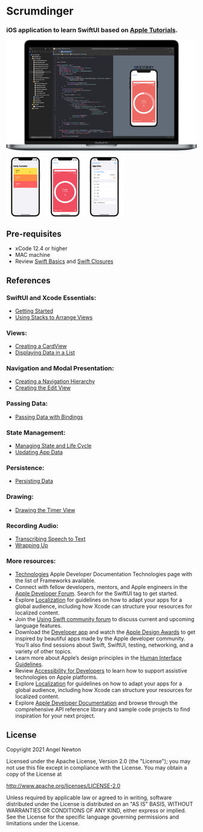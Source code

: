 # Scrumdinger

### iOS application to learn SwiftUI based on [Apple Tutorials](https://developer.apple.com/tutorials/app-dev-training). 

![Scheme](/readmeImages/scrumdinger.png)

<p float="left">
  <img src="/readmeImages/scrum_list.png" width="20%" height="20%">
  <img src="/readmeImages/meeting_timer.png" width="20%" height="20%">
  <img src="/readmeImages/detail_and_edit.png" width="20%" height="20%">
</p>


## Pre-requisites
- xCode 12.4 or higher
- MAC machine
- Review [Swift Basics](https://docs.swift.org/swift-book/LanguageGuide/TheBasics.html) and [Swift Closures](https://docs.swift.org/swift-book/LanguageGuide/Closures.html)


## References

### SwiftUI and Xcode Essentials:
- [Getting Started](https://developer.apple.com/tutorials/app-dev-training/getting-started)
- [Using Stacks to Arrange Views](https://developer.apple.com/tutorials/app-dev-training/using-stacks-to-arrange-views)

### Views:
- [Creating a CardView](https://developer.apple.com/tutorials/app-dev-training/creating-a-cardview)
- [Displaying Data in a List](https://developer.apple.com/tutorials/app-dev-training/displaying-data-in-a-list)

### Navigation and Modal Presentation:
- [Creating a Navigation Hierarchy](https://developer.apple.com/tutorials/app-dev-training/creating-a-navigation-hierarchy)
- [Creating the Edit View](https://developer.apple.com/tutorials/app-dev-training/creating-the-edit-view)

### Passing Data:
- [Passing Data with Bindings](https://developer.apple.com/tutorials/app-dev-training/passing-data-with-bindings)

### State Management:
- [Managing State and Life Cycle](https://developer.apple.com/tutorials/app-dev-training/managing-state-and-life-cycle)
- [Updating App Data](https://developer.apple.com/tutorials/app-dev-training/updating-app-data)

### Persistence:
- [Persisting Data](https://developer.apple.com/tutorials/app-dev-training/persisting-data)

### Drawing:
- [Drawing the Timer View](https://developer.apple.com/tutorials/app-dev-training/drawing-the-timer-view)

### Recording Audio:
- [Transcribing Speech to Text](https://developer.apple.com/tutorials/app-dev-training/transcribing-speech-to-text)
- [Wrapping Up](https://developer.apple.com/tutorials/app-dev-training/wrapping-up)


### More resources:
- [Technologies](https://developer.apple.com/documentation/technologies) Apple Developer Documentation Technologies page with the list of Frameworks available.
- Connect with fellow developers, mentors, and Apple engineers in the [Apple Developer Forum](https://developer.apple.com/forums/tags/swiftui). Search for the SwiftUI tag to get started.
- Explore [Localization](https://developer.apple.com/localization/) for guidelines on how to adapt your apps for a global audience, including how Xcode can structure your resources for localized content.
- Join the [Using Swift community forum](https://forums.swift.org/) to discuss current and upcoming language features.
- Download the [Developer app](https://apps.apple.com/us/app/apple-developer/id640199958) and watch the [Apple Design Awards](https://developer.apple.com/design/awards/) to get inspired by beautiful apps made by the Apple developer community. You’ll also find sessions about Swift, SwiftUI, testing, networking, and a variety of other topics.
- Learn more about Apple’s design principles in the [Human Interface Guidelines](https://developer.apple.com/design/human-interface-guidelines/).
- Review [Accessibility for Developers](https://developer.apple.com/accessibility/) to learn how to support assistive technologies on Apple platforms.
- Explore [Localization](https://developer.apple.com/localization/) for guidelines on how to adapt your apps for a global audience, including how Xcode can structure your resources for localized content.
- Explore [Apple Developer Documentation](https://developer.apple.com/documentation) and browse through the comprehensive API reference library and sample code projects to find inspiration for your next project.



## License

Copyright 2021 Angel Newton

Licensed under the Apache License, Version 2.0 (the "License"); you may not use this file except in compliance with the License. You may obtain a copy of the License at

http://www.apache.org/licenses/LICENSE-2.0

Unless required by applicable law or agreed to in writing, software distributed under the License is distributed on an "AS IS" BASIS, WITHOUT WARRANTIES OR CONDITIONS OF ANY KIND, either express or implied. See the License for the specific language governing permissions and limitations under the License.

